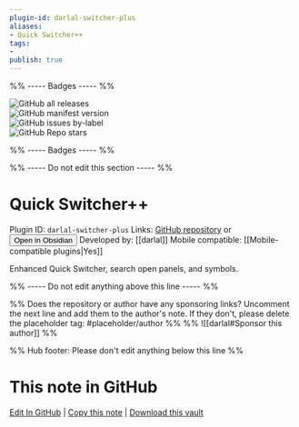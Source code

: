 ```yaml
---
plugin-id: darlal-switcher-plus
aliases:
- Quick Switcher++
tags: 
- 
publish: true
---
```


%% ----- Badges ----- %%

![GitHub all releases](https://img.shields.io/github/downloads/darlal/obsidian-switcher-plus/total?color=573E7A&logo=github&style=for-the-badge)   
![GitHub manifest version](https://img.shields.io/github/manifest-json/v/darlal/obsidian-switcher-plus?color=573E7A&logo=github&style=for-the-badge)   
![GitHub issues by-label](https://img.shields.io/github/issues/darlal/obsidian-switcher-plus/help%20wanted?color=573E7A&logo=github&style=for-the-badge)   
![GitHub Repo stars](https://img.shields.io/github/stars/darlal/obsidian-switcher-plus?color=573E7A&logo=github&style=for-the-badge)

%% ----- Badges ----- %%

%% ----- Do not edit this section ----- %%

# Quick Switcher++

Plugin ID: `darlal-switcher-plus`
Links: [GitHub repository](https://github.com/darlal/obsidian-switcher-plus) or [<button id=HH>Open in Obsidian</button>](obsidian://goto-plugin?id=darlal-switcher-plus)
Developed by: [[darlal]]
Mobile compatible: [[Mobile-compatible plugins|Yes]]

Enhanced Quick Switcher, search open panels, and symbols.

%% ----- Do not edit anything above this line ----- %% 

%% Does the repository or author have any sponsoring links? Uncomment the next line and add them to the author's note. If they don't, please delete the placeholder tag: #placeholder/author %%
%% ![[darlal#Sponsor this author]] %%

%% Hub footer: Please don't edit anything below this line %%

# This note in GitHub

<span class="git-footer">[Edit In GitHub](https://github.dev/obsidian-community/obsidian-hub/blob/main/02%20-%20Community%20Expansions/02.05%20All%20Community%20Expansions/Plugins/darlal-switcher-plus.md "git-hub-edit-note") | [Copy this note](https://raw.githubusercontent.com/obsidian-community/obsidian-hub/main/02%20-%20Community%20Expansions/02.05%20All%20Community%20Expansions/Plugins/darlal-switcher-plus.md "git-hub-copy-note") | [Download this vault](https://github.com/obsidian-community/obsidian-hub/archive/refs/heads/main.zip "git-hub-download-vault") </span>